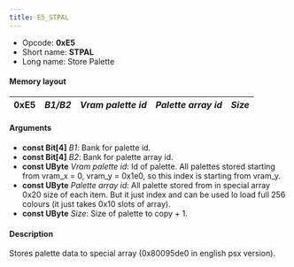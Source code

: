 ```yaml
---
title: E5_STPAL
---
```


- Opcode: **0xE5**
- Short name: **STPAL**
- Long name: Store Palette

#### Memory layout

| 0xE5 | *B1/B2* | *Vram palette id* | *Palette array id* | *Size* |
|------|---------|-------------------|--------------------|--------|

#### Arguments

- **const Bit\[4\]** *B1*: Bank for palette id.
- **const Bit\[4\]** *B2*: Bank for palette array id.
- **const UByte** *Vram palette id*: Id of palette. All palettes stored starting from vram_x = 0, vram_y = 0x1e0, so this index is starting from vram_y.
- **const UByte** *Palette array id*: All palette stored from in special array 0x20 size of each item. But it just index and can be used lo load full 256 colours (it just takes 0x10 slots of array).
- **const UByte** *Size*: Size of palette to copy + 1.

#### Description

Stores palette data to special array (0x80095de0 in english psx version).
